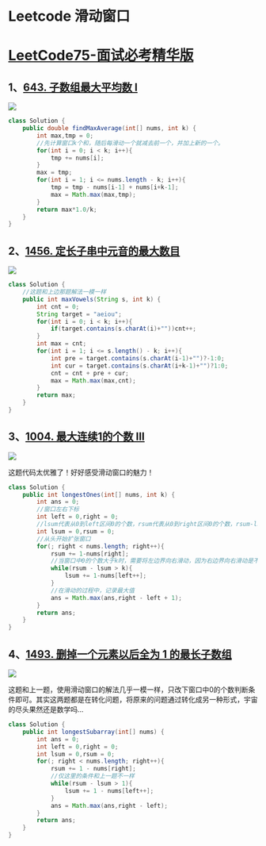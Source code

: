 # Leetcode 滑动窗口


# [LeetCode75-面试必考精华版](https://leetcode.cn/studyplan/leetcode-75/)

## 1、[643. 子数组最大平均数 I](https://leetcode.cn/problems/maximum-average-subarray-i/)

![](https://image.okzhp.xyz/img/20240126000721.png)

```java
class Solution {
    public double findMaxAverage(int[] nums, int k) {
        int max,tmp = 0;
        //先计算窗口k个和，随后每滑动一个就减去前一个，并加上新的一个。
        for(int i = 0; i < k; i++){
            tmp += nums[i];
        }
        max = tmp;
        for(int i = 1; i <= nums.length - k; i++){
            tmp = tmp - nums[i-1] + nums[i+k-1];
            max = Math.max(max,tmp);
        }
        return max*1.0/k;
    }
}
```

## 2、[1456. 定长子串中元音的最大数目](https://leetcode.cn/problems/maximum-number-of-vowels-in-a-substring-of-given-length/)

![](https://image.okzhp.xyz/img/20240126173735.png)

```java
class Solution {
    //这题和上边那题解法一模一样
    public int maxVowels(String s, int k) {
        int cnt = 0;
        String target = "aeiou";
        for(int i = 0; i < k; i++){
            if(target.contains(s.charAt(i)+""))cnt++;
        }
        int max = cnt;
        for(int i = 1; i <= s.length() - k; i++){
            int pre = target.contains(s.charAt(i-1)+"")?-1:0;
            int cur = target.contains(s.charAt(i+k-1)+"")?1:0;
            cnt = cnt + pre + cur;
            max = Math.max(max,cnt);
        }
        return max;
    }
}
```

## 3、[1004. 最大连续1的个数 III](https://leetcode.cn/problems/max-consecutive-ones-iii/)

![](https://image.okzhp.xyz/img/20240126193636.png)

这题代码太优雅了！好好感受滑动窗口的魅力！

```java
class Solution {
    public int longestOnes(int[] nums, int k) {
        int ans = 0;
        //窗口左右下标
        int left = 0,right = 0;
        //lsum代表从0到left区间0的个数，rsum代表从0到right区间0的个数，rsum-lsum即为窗口中0的个数，要保证其小于等于k
        int lsum = 0,rsum = 0;
        //从头开始扩张窗口
        for(; right < nums.length; right++){
            rsum += 1-nums[right];
            //当窗口中0的个数大于k时，需要将左边界向右滑动，因为右边界向右滑动是不可能减少窗口中0的个数
            while(rsum - lsum > k){
                lsum += 1-nums[left++];
            }
            //在滑动的过程中，记录最大值
            ans = Math.max(ans,right - left + 1);
        }
        return ans;
    }
}
```

## 4、[1493. 删掉一个元素以后全为 1 的最长子数组](https://leetcode.cn/problems/longest-subarray-of-1s-after-deleting-one-element/)

![](https://image.okzhp.xyz/img/20240126195723.png)

这题和上一题，使用滑动窗口的解法几乎一模一样，只改下窗口中0的个数判断条件即可。其实这两题都是在转化问题，将原来的问题通过转化成另一种形式，宇宙的尽头果然还是数学吗...

```java
class Solution {
    public int longestSubarray(int[] nums) {
        int ans = 0;
        int left = 0,right = 0;
        int lsum = 0,rsum = 0;
        for(; right < nums.length; right++){
            rsum += 1 - nums[right];
            //仅这里的条件和上一题不一样
            while(rsum - lsum > 1){
                lsum += 1 - nums[left++];
            }
            ans = Math.max(ans,right - left);
        }
        return ans;
    }
}
```




